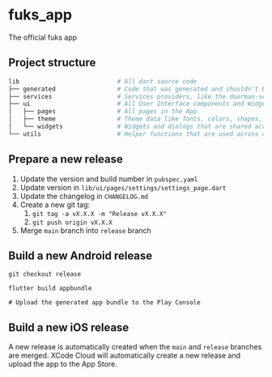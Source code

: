 # fuks_app

The official fuks app

## Project structure

```bash
lib                           # All dart source code
├── generated                 # Code that was generated and shouldn't be touched!
├── services                  # Services providers, like the doorman-service, for UI components
├── ui                        # All User Interface components and Widgets
│   ├── pages                 # All pages in the App
│   ├── theme                 # Theme data like fonts, colors, shapes, etc.
│   └── widgets               # Widgets and dialogs that are shared across pages
└── utils                     # Helper functions that are used across components
```

## Prepare a new release

1. Update the version and build number in `pubspec.yaml`
2. Update version in `lib/ui/pages/settings/settings_page.dart`
3. Update the changelog in `CHANGELOG.md`
4. Create a new git tag:
    1. `git tag -a vX.X.X -m "Release vX.X.X"`
    2. `git push origin vX.X.X`
5. Merge `main` branch into `release` branch

## Build a new Android release

```shell
git checkout release

flutter build appbundle

# Upload the generated app bundle to the Play Console
```

## Build a new iOS release

A new release is automatically created when the `main` and `release` branches are merged. XCode
Cloud will automatically create a new release and upload the app to the App Store.
